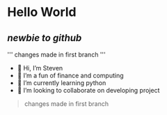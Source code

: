 # Hello World
## _newbie to github_

'''
changes made in first branch
'''

- 👋 Hi, I’m Steven
- 👀 I’m a fun of finance and computing
- 🌱 I’m currently learning python
- 💞️ I’m looking to collaborate on developing project

> changes made in first branch

<!---
yanyanzl/yanyanzl is a ✨ special ✨ repository because its `README.md` (this file) appears on your GitHub profile.
You can click the Preview link to take a look at your changes.
--->
